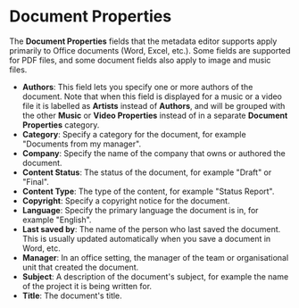 # Document Properties

The **Document Properties** fields that the metadata editor supports apply primarily to Office documents (Word, Excel, etc.). Some fields are supported for PDF files, and some document fields also apply to image and music files.

- **Authors**: This field lets you specify one or more authors of the document. Note that when this field is displayed for a music or a video file it is labelled as **Artists** instead of **Authors**, and will be grouped with the other **Music** or **Video Properties** instead of in a separate **Document Properties** category.
- **Category**: Specify a category for the document, for example "Documents from my manager".
- **Company**: Specify the name of the company that owns or authored the document.
- **Content Status**: The status of the document, for example "Draft" or "Final".
- **Content Type**: The type of the content, for example "Status Report".
- **Copyright**: Specify a copyright notice for the document.
- **Language**: Specify the primary language the document is in, for example "English".
- **Last saved by**: The name of the person who last saved the document. This is usually updated automatically when you save a document in Word, etc.
- **Manager**: In an office setting, the manager of the team or organisational unit that created the document.
- **Subject**: A description of the document's subject, for example the name of the project it is being written for.
- **Title**: The document's title.
